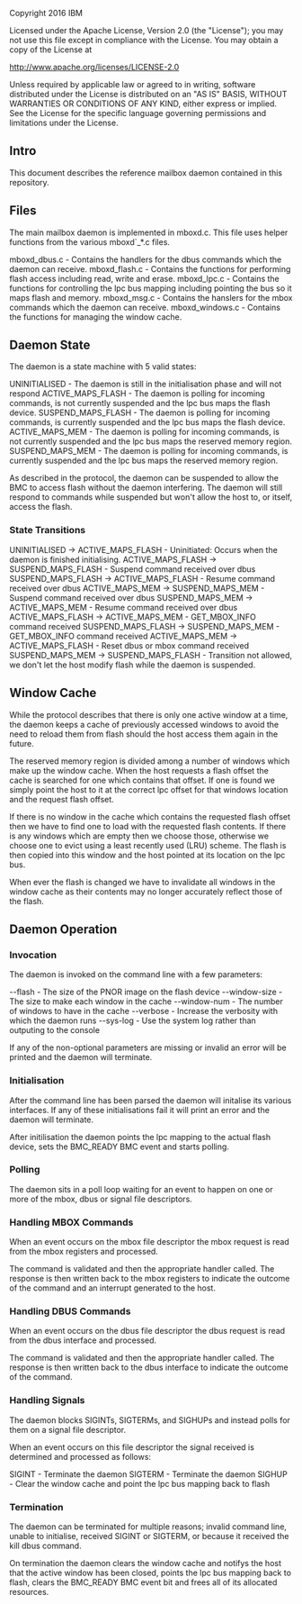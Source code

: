 Copyright 2016 IBM

Licensed under the Apache License, Version 2.0 (the "License");
you may not use this file except in compliance with the License.
You may obtain a copy of the License at

  http://www.apache.org/licenses/LICENSE-2.0

Unless required by applicable law or agreed to in writing, software
distributed under the License is distributed on an "AS IS" BASIS,
WITHOUT WARRANTIES OR CONDITIONS OF ANY KIND, either express or implied.
See the License for the specific language governing permissions and
limitations under the License.

## Intro

This document describes the reference mailbox daemon contained in this
repository.

## Files

The main mailbox daemon is implemented in mboxd.c. This file uses helper
functions from the various mboxd`_*.c files.

mboxd_dbus.c -	Contains the handlers for the dbus commands which the daemon can
		receive.
mboxd_flash.c -	Contains the functions for performing flash access including
		read, write and erase.
mboxd_lpc.c -	Contains the functions for controlling the lpc bus mapping
		including pointing the bus so it maps flash and memory.
mboxd_msg.c -	Contains the hanslers for the mbox commands which the daemon
		can receive.
mboxd_windows.c -	Contains the functions for managing the window cache.

## Daemon State

The daemon is a state machine with 5 valid states:

UNINITIALISED -		The daemon is still in the initialisation phase and
			will not respond
ACTIVE_MAPS_FLASH -	The daemon is polling for incoming commands, is not
			currently suspended and the lpc bus maps the flash
			device.
SUSPEND_MAPS_FLASH -	The daemon is polling for incoming commands, is
			currently suspended and the lpc bus maps the flash
			device.
ACTIVE_MAPS_MEM -	The daemon is polling for incoming commands, is not
			currently suspended and the lpc bus maps the reserved
			memory region.
SUSPEND_MAPS_MEM -	The daemon is polling for incoming commands, is
			currently suspended and the lpc bus maps the reserved
			memory region.

As described in the protocol, the daemon can be suspended to allow the BMC to
access flash without the daemon interfering. The daemon will still respond to
commands while suspended but won't allow the host to, or itself, access the
flash.

### State Transitions

UNINITIALISED -> ACTIVE_MAPS_FLASH -	Uninitiated: Occurs when the daemon is
					finished initialising.
ACTIVE_MAPS_FLASH -> SUSPEND_MAPS_FLASH -	Suspend command received over
						dbus
SUSPEND_MAPS_FLASH -> ACTIVE_MAPS_FLASH -	Resume command received over
						dbus
ACTIVE_MAPS_MEM -> SUSPEND_MAPS_MEM -	Suspend command received over dbus
SUSPEND_MAPS_MEM -> ACTIVE_MAPS_MEM -	Resume command received over dbus
ACTIVE_MAPS_FLASH -> ACTIVE_MAPS_MEM -	GET_MBOX_INFO command received
SUSPEND_MAPS_FLASH -> SUSPEND_MAPS_MEM -	GET_MBOX_INFO command received
ACTIVE_MAPS_MEM -> ACTIVE_MAPS_FLASH -	Reset dbus or mbox command received
SUSPEND_MAPS_MEM -> SUSPEND_MAPS_FLASH -	Transition not allowed, we
						don't let the host modify flash
						while the daemon is suspended.

## Window Cache

While the protocol describes that there is only one active window at a time,
the daemon keeps a cache of previously accessed windows to avoid the need to
reload them from flash should the host access them again in the future.

The reserved memory region is divided among a number of windows which make up
the window cache. When the host requests a flash offset the cache is searched
for one which contains that offset. If one is found we simply point the host to
it at the correct lpc offset for that windows location and the request flash
offset.

If there is no window in the cache which contains the requested flash offset
then we have to find one to load with the requested flash contents. If there is
any windows which are empty then we choose those, otherwise we choose one to
evict using a least recently used (LRU) scheme. The flash is then copied into
this window and the host pointed at its location on the lpc bus.

When ever the flash is changed we have to invalidate all windows in the window
cache as their contents may no longer accurately reflect those of the flash.

## Daemon Operation

### Invocation

The daemon is invoked on the command line with a few parameters:

--flash		- The size of the PNOR image on the flash device
--window-size	- The size to make each window in the cache
--window-num	- The number of windows to have in the cache
--verbose	- Increase the verbosity with which the daemon runs
--sys-log	- Use the system log rather than outputing to the console

If any of the non-optional parameters are missing or invalid an error will be
printed and the daemon will terminate.

### Initialisation

After the command line has been parsed the daemon will initalise its various
interfaces. If any of these initialisations fail it will print an error and the
daemon will terminate.

After initilisation the daemon points the lpc mapping to the actual flash
device, sets the BMC_READY BMC event and starts polling.

### Polling

The daemon sits in a poll loop waiting for an event to happen on one or more of
the mbox, dbus or signal file descriptors.

### Handling MBOX Commands

When an event occurs on the mbox file descriptor the mbox request is read from
the mbox registers and processed.

The command is validated and then the appropriate handler called. The response
is then written back to the mbox registers to indicate the outcome of the
command and an interrupt generated to the host.

### Handling DBUS Commands

When an event occurs on the dbus file descriptor the dbus request is read from
the dbus interface and processed.

The command is validated and then the appropriate handler called. The response
is then written back to the dbus interface to indicate the outcome of the
command.

### Handling Signals

The daemon blocks SIGINTs, SIGTERMs, and SIGHUPs and instead polls for them on
a signal file descriptor.

When an event occurs on this file descriptor the signal received is determined
and processed as follows:

SIGINT -	Terminate the daemon
SIGTERM -	Terminate the daemon
SIGHUP -	Clear the window cache and point the lpc bus mapping back to
		flash

### Termination

The daemon can be terminated for multiple reasons; invalid command line, unable
to initialise, received SIGINT or SIGTERM, or because it received the kill dbus
command.

On termination the daemon clears the window cache and notifys the host that the
active window has been closed, points the lpc bus mapping back to flash, clears
the BMC_READY BMC event bit and frees all of its allocated resources.
